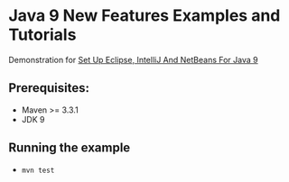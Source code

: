 # Java 9 New Features Examples and Tutorials

Demonstration for [Set Up Eclipse, IntelliJ And NetBeans For Java 9](https://howtoprogram.xyz/2017/09/24/set-up-eclipse-intellij-and-netbeans-for-java-9/)


## Prerequisites:
* Maven >= 3.3.1
* JDK 9

## Running the example
* `mvn test`





